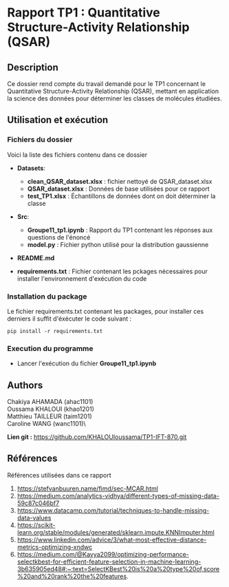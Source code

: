 # Rapport TP1 : Quantitative Structure-Activity Relationship (QSAR)

## Description

Ce dossier rend compte du travail demandé pour le TP1 concernant le Quantitative Structure-Activity Relationship (QSAR), mettant en application la science des données pour déterminer les classes de molécules étudiées.

## Utilisation et exécution

### Fichiers du dossier

Voici la liste des fichiers contenu dans ce dossier

- **Datasets**:

  - **clean_QSAR_dataset.xlsx** : fichier nettoyé de QSAR_dataset.xlsx
  - **QSAR_dataset.xlsx** : Données de base utilisées pour ce rapport
  - **test_TP1.xlsx** : Échantillons de données dont on doit déterminer la classe

- **Src**:
  - **Groupe11_tp1.ipynb** : Rapport du TP1 contenant les réponses aux questions de l'énoncé
  - **model.py** : Fichier python utilisé pour la distribution gaussienne
- **README.md**
- **requirements.txt** : Fichier contenant les pckages nécessaires pour installer l'environnement d'exécution du code

### Installation du package

Le fichier requirements.txt contenant les packages, pour installer ces derniers il suffit d'éxécuter le code suivant :

```
pip install -r requirements.txt
```

### Execution du programme

- Lancer l'exécution du fichier **Groupe11_tp1.ipynb**

## Authors

Chakiya AHAMADA (ahac1101)\
Oussama KHALOUI (khao1201)\
Matthieu TAILLEUR (taim1201)\
Caroline WANG (wanc1101)\

**Lien git :** https://github.com/KHALOUIoussama/TP1-IFT-870.git

## Références

Références utilisées dans ce rapport

1. https://stefvanbuuren.name/fimd/sec-MCAR.html
2. https://medium.com/analytics-vidhya/different-types-of-missing-data-59c87c046bf7
3. https://www.datacamp.com/tutorial/techniques-to-handle-missing-data-values
4. https://scikit-learn.org/stable/modules/generated/sklearn.impute.KNNImputer.html
5. https://www.linkedin.com/advice/3/what-most-effective-distance-metrics-optimizing-xndwc
6. https://medium.com/@Kavya2099/optimizing-performance-selectkbest-for-efficient-feature-selection-in-machine-learning-3b635905ed48#:~:text=SelectKBest%20is%20a%20type%20of,score%20and%20rank%20the%20features.
